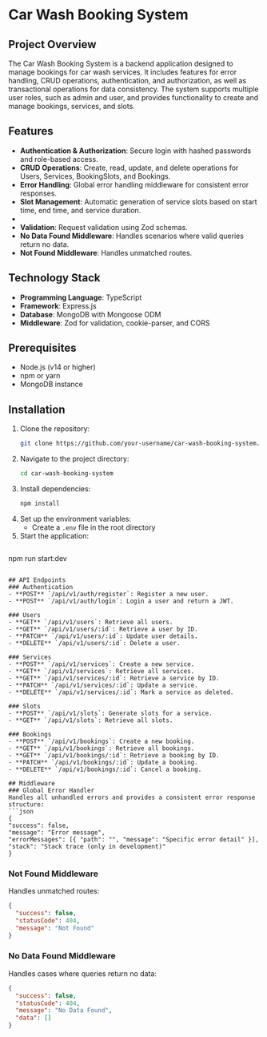 # Car Wash Booking System

## Project Overview
The Car Wash Booking System is a backend application designed to manage bookings for car wash services. It includes features for error handling, CRUD operations, authentication, and authorization, as well as transactional operations for data consistency. The system supports multiple user roles, such as admin and user, and provides functionality to create and manage bookings, services, and slots.

## Features
- **Authentication & Authorization**: Secure login with hashed passwords and role-based access.
- **CRUD Operations**: Create, read, update, and delete operations for Users, Services, BookingSlots, and Bookings.
- **Error Handling**: Global error handling middleware for consistent error responses.
- **Slot Management**: Automatic generation of service slots based on start time, end time, and service duration.
- 
- **Validation**: Request validation using Zod schemas.
- **No Data Found Middleware**: Handles scenarios where valid queries return no data.
- **Not Found Middleware**: Handles unmatched routes.

## Technology Stack
- **Programming Language**: TypeScript
- **Framework**: Express.js
- **Database**: MongoDB with Mongoose ODM
- **Middleware**: Zod for validation, cookie-parser, and CORS

## Prerequisites
- Node.js (v14 or higher)
- npm or yarn
- MongoDB instance

## Installation
1. Clone the repository:
   ```bash
   git clone https://github.com/your-username/car-wash-booking-system.git
   ```
2. Navigate to the project directory:
   ```bash
   cd car-wash-booking-system
   ```
3. Install dependencies:
   ```bash
   npm install
   ```
4. Set up the environment variables:
   - Create a `.env` file in the root directory
5. Start the application:
   ```bash
  npm run start:dev
   ```

## API Endpoints
### Authentication
- **POST** `/api/v1/auth/register`: Register a new user.
- **POST** `/api/v1/auth/login`: Login a user and return a JWT.

### Users
- **GET** `/api/v1/users`: Retrieve all users.
- **GET** `/api/v1/users/:id`: Retrieve a user by ID.
- **PATCH** `/api/v1/users/:id`: Update user details.
- **DELETE** `/api/v1/users/:id`: Delete a user.

### Services
- **POST** `/api/v1/services`: Create a new service.
- **GET** `/api/v1/services`: Retrieve all services.
- **GET** `/api/v1/services/:id`: Retrieve a service by ID.
- **PATCH** `/api/v1/services/:id`: Update a service.
- **DELETE** `/api/v1/services/:id`: Mark a service as deleted.

### Slots
- **POST** `/api/v1/slots`: Generate slots for a service.
- **GET** `/api/v1/slots`: Retrieve all slots.

### Bookings
- **POST** `/api/v1/bookings`: Create a new booking.
- **GET** `/api/v1/bookings`: Retrieve all bookings.
- **GET** `/api/v1/bookings/:id`: Retrieve a booking by ID.
- **PATCH** `/api/v1/bookings/:id`: Update a booking.
- **DELETE** `/api/v1/bookings/:id`: Cancel a booking.

## Middleware
### Global Error Handler
Handles all unhandled errors and provides a consistent error response structure:
```json
{
  "success": false,
  "message": "Error message",
  "errorMessages": [{ "path": "", "message": "Specific error detail" }],
  "stack": "Stack trace (only in development)"
}
```

### Not Found Middleware
Handles unmatched routes:
```json
{
  "success": false,
  "statusCode": 404,
  "message": "Not Found"
}
```

### No Data Found Middleware
Handles cases where queries return no data:
```json
{
  "success": false,
  "statusCode": 404,
  "message": "No Data Found",
  "data": []
}
```




